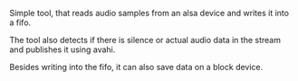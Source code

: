Simple tool, that reads audio samples from an alsa device and writes it into a fifo.

The tool also detects if there is silence or actual audio data in the stream and publishes it
using avahi.

Besides writing into the fifo, it can also save data on a block device.
